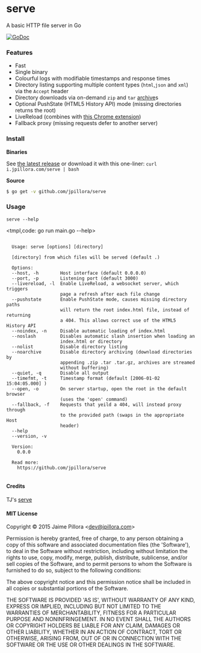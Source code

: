 
# serve

A basic HTTP file server in Go

[![GoDoc](https://godoc.org/github.com/jpillora/serve/server?status.svg)](https://godoc.org/github.com/jpillora/serve/server)

### Features

* Fast
* Single binary
* Colourful logs with modifiable timestamps and response times
* Directory listing supporting multiple content types (`html`,`json` and `xml`) via the `Accept` header
* Directory downloads via on-demand `zip` and `tar` [archive](https://github.com/jpillora/archive)s
* Optional PushState (HTML5 History API) mode (missing directories returns the root)
* LiveReload (combines with [this Chrome extension](https://chrome.google.com/webstore/detail/livereload/jnihajbhpnppcggbcgedagnkighmdlei?hl=en))
* Fallback proxy (missing requests defer to another server)

### Install

**Binaries**

See [the latest release](https://github.com/jpillora/serve/releases/latest) or download it with this one-liner: `curl i.jpillora.com/serve | bash`

**Source**

``` sh
$ go get -v github.com/jpillora/serve
```

### Usage

```
serve --help
```

<tmpl,code: go run main.go --help>
``` plain 

  Usage: serve [options] [directory]
  
  [directory] from which files will be served (default .)
  
  Options:
  --host, -h        Host interface (default 0.0.0.0)
  --port, -p        Listening port (default 3000)
  --livereload, -l  Enable LiveReload, a websocket server, which triggers 
                    page a refresh after each file change
  --pushstate       Enable PushState mode, causes missing directory paths 
                    will return the root index.html file, instead of returning 
                    a 404. This allows correct use of the HTML5 History API
  --noindex, -n     Disable automatic loading of index.html
  --noslash         Disables automatic slash insertion when loading an 
                    index.html or directory
  --nolist          Disable directory listing
  --noarchive       Disable directory archiving (download directories by 
                    appending .zip .tar .tar.gz, archives are streamed 
                    without buffering)
  --quiet, -q       Disable all output
  --timefmt, -t     Timestamp format (default [2006-01-02 15:04:05.000] )
  --open, -o        On server startup, open the root in the default browser 
                    (uses the 'open' command)
  --fallback, -f    Requests that yeild a 404, will instead proxy through 
                    to the provided path (swaps in the appropriate Host 
                    header)
  --help          
  --version, -v   
  
  Version:
    0.0.0
  
  Read more:
    https://github.com/jpillora/serve
  
```
</tmpl>

#### Credits

TJ's [serve](https://github.com/tj/serve)

#### MIT License

Copyright © 2015 Jaime Pillora &lt;dev@jpillora.com&gt;

Permission is hereby granted, free of charge, to any person obtaining
a copy of this software and associated documentation files (the
'Software'), to deal in the Software without restriction, including
without limitation the rights to use, copy, modify, merge, publish,
distribute, sublicense, and/or sell copies of the Software, and to
permit persons to whom the Software is furnished to do so, subject to
the following conditions:

The above copyright notice and this permission notice shall be
included in all copies or substantial portions of the Software.

THE SOFTWARE IS PROVIDED 'AS IS', WITHOUT WARRANTY OF ANY KIND,
EXPRESS OR IMPLIED, INCLUDING BUT NOT LIMITED TO THE WARRANTIES OF
MERCHANTABILITY, FITNESS FOR A PARTICULAR PURPOSE AND NONINFRINGEMENT.
IN NO EVENT SHALL THE AUTHORS OR COPYRIGHT HOLDERS BE LIABLE FOR ANY
CLAIM, DAMAGES OR OTHER LIABILITY, WHETHER IN AN ACTION OF CONTRACT,
TORT OR OTHERWISE, ARISING FROM, OUT OF OR IN CONNECTION WITH THE
SOFTWARE OR THE USE OR OTHER DEALINGS IN THE SOFTWARE.